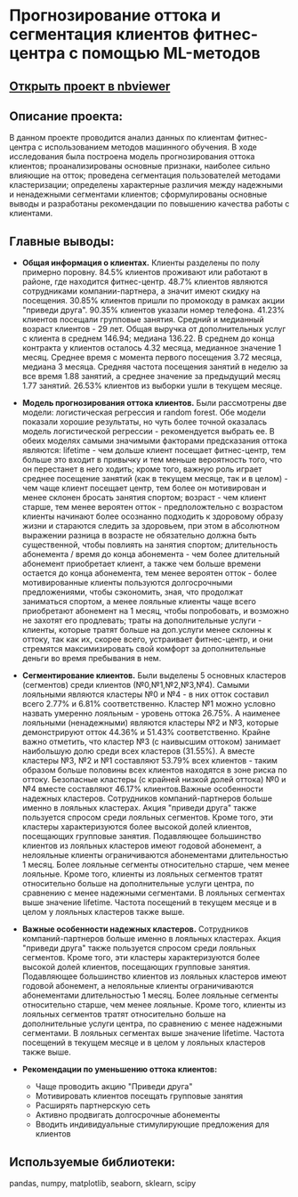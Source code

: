 # Прогнозирование оттока и сегментация клиентов фитнес-центра с помощью ML-методов
## [Открыть проект в nbviewer](https://nbviewer.jupyter.org/github/mr-drozdov/yandex-practicum-projects/blob/main/ml_churn_prediction_client_segmentation/ml_churn_prediction_client_segmentation.ipynb)
## Описание проекта:
В данном проекте проводится анализ данных по клиентам фитнес-центра с использованием методов машинного обучения. В ходе исследования была построена модель прогнозирования оттока клиентов; проанализированы основные признаки, наиболее сильно влияющие на отток; проведена сегментация пользователей методами кластеризации; определены характерные различия между надежными и ненадежными сегментами клиентов; сформулированы основные выводы и разработаны рекомендации по повышению качества работы с клиентами.
## Главные выводы:
* **Общая информация о клиентах.** Клиенты разделены по полу примерно поровну. 84.5% клиентов проживают или работают в районе, где находится фитнес-центр. 48.7% клиентов являются сотрудниками компании-партнера, а значит имеют скидку на посещения. 30.85% клиентов пришли по промокоду в рамках акции "приведи друга". 90.35% клиентов указали номер телефона. 41.23% клиентов посещали групповые занятия. Средний и медианный возраст клиентов - 29 лет. Общая выручка от дополнительных услуг с клиента в среднем 146.94; медиана 136.22. В среднем до конца контракта у клиентов осталось 4.32 месяца, медианное значение 1 месяц. Среднее время с момента первого посещения 3.72 месяца, медиана 3 месяца. Средняя частота посещения занятий в неделю за все время 1.88 занятий, а среднее значение за предыдущий месяц 1.77 занятий. 26.53% клиентов из выборки ушли в текущем месяце.

* **Модель прогнозирования оттока клиентов.** Были рассмотрены две модели: логистическая регрессия и random forest. Обе модели показали хорошие результаты, но чуть более точной оказалась модель логистической регрессии - рекомендуется выбрать ее. В обеих моделях самыми значимыми факторами предсказания оттока являются: lifetime - чем дольше клиент посещает фитнес-центр, тем больше это входит в привычку и тем меньше вероятность того, что он перестанет в него ходить; кроме того, важную роль играет среднее посещение занятий (как в текущем месяце, так и в целом) - чем чаще клиент посещает центр, тем более он мотивирован и менее склонен бросать занятия спортом; возраст - чем клиент старше, тем менее вероятен отток - предположтельно с возрастом клиенты начинают более осознанно подходить к здоровому образу жизни и стараются следить за здоровьем, при этом в абсолютном выражении разница в возрасте не обязательно должна быть существенной, чтобы повлиять на занятия спортом; длительность абонемента / время до конца абонемента - чем более длительный абонемент приобретает клиент, а также чем больше времени остается до конца абонемента, тем менее вероятен отток - более мотивированные клиенты пользуются долгосрочными предложениями, чтобы сэкономить, зная, что продолжат заниматься спортом, а менее лояльные клиенты чаще всего приобретают абонемент на 1 месяц, чтобы попробовать, и возможно не захотят его продлевать; траты на дополнительные услуги - клиенты, которые тратят больше на доп.услуги менее склонны к оттоку, так как их, скорее всего, устраивает фитнес-центр, и они стремятся максимизировать свой комфорт за дополнительные деньги во время пребывания в нем.

* **Сегментирование клиентов.** Были выделены 5 основных кластеров (сегментов) среди клиентов (№0,№1,№2,№3,№4). Самыми лояльными являются кластеры №0 и №4 - в них отток составил всего 2.77% и 6.81% соответственно. Кластер №1 можно условно назвать умеренно лояльным - уровень оттока 26.75%. А наименее лояльными (ненадежными) являются кластеры №2 и №3, которые демонстрируют отток 44.36% и 51.43% соответственно. Крайне важно отметить, что кластер №3 (с наивысшим оттоком) занимает наибольшую долю среди всех кластеров (31.55%). А вместе кластеры №3, №2 и №1 составляют 53.79% всех клиентов - таким образом больше половины всех клиентов находятся в зоне риска по оттоку. Безопасные кластеры (с крайней низкой долей оттока) №0 и №4 вместе составляют 46.17% клиентов.Важные особенности надежных кластеров. Сотрудников компаний-партнеров больше именно в лояльных кластерах. Акция "приведи друга" также пользуется спросом среди лояльных сегментов. Кроме того, эти кластеры характеризуются более высокой долей клиентов, посещающих групповые занятия. Подавляющее большинство клиентов из лояльных кластеров имеют годовой абонемент, а нелояльные клиенты ограничиваются абонементами длительностью 1 месяц. Более лояльные сегменты относительно старше, чем менее лояльные. Кроме того, клиенты из лояльных сегментов тратят относительно больше на дополнительные услуги центра, по сравнению с менее надежными сегментами. В лояльных сегментах выше значение lifetime. Частота посещений в текущем месяце и в целом у лояльных кластеров также выше.

* **Важные особенности надежных кластеров.** Сотрудников компаний-партнеров больше именно в лояльных кластерах. Акция "приведи друга" также пользуется спросом среди лояльных сегментов. Кроме того, эти кластеры характеризуются более высокой долей клиентов, посещающих групповые занятия. Подавляющее большинство клиентов из лояльных кластеров имеют годовой абонемент, а нелояльные клиенты ограничиваются абонементами длительностью 1 месяц. Более лояльные сегменты относительно старше, чем менее лояльные. Кроме того, клиенты из лояльных сегментов тратят относительно больше на дополнительные услуги центра, по сравнению с менее надежными сегментами. В лояльных сегментах выше значение lifetime. Частота посещений в текущем месяце и в целом у лояльных кластеров также выше.

* **Рекомендации по уменьшению оттока клиентов:**
  - Чаще проводить акцию "Приведи друга"
  - Мотивировать клиентов посещать групповые занятия
  - Расширять партнерскую сеть
  - Активно продвигать долгосрочные абонементы
  - Вводить индивидуальные стимулирующие предложения для клиентов

## Используемые библиотеки:
pandas, numpy, matplotlib, seaborn, sklearn, scipy
